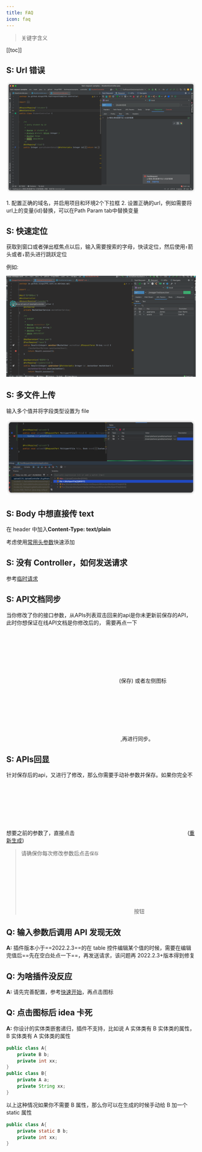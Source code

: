 ```yaml
---
title: FAQ
icon: faq
---
```


> 关键字含义
> <Badge text="S: 技巧" color="#087CFA" /> <Badge text="Q: 问题" color="#FE2857" /> <Badge text="A: 答案" color="#21D789" />

[[toc]]

## S: Url 错误

![urlError](/img/skill/urlError.png)

<Badge text="解决办法" type="tip" />
1. 配置正确的域名，并启用项目和环境2个下拉框
2. 设置正确的url，例如需要将url上的变量{id}替换，可以在Path Param tab中替换变量

## S: 快速定位

获取到窗口或者弹出框焦点以后，输入需要搜索的字母，快读定位，然后使用`↑`箭头或者`↓`箭头进行跳跃定位

例如:

![apiDocExample](/img/apiPreview.gif)

## S: 多文件上传

输入多个值并将字段类型设置为 file

![multiFileUpload](/img/skill/multiFileUpload.png)

## S: Body 中想直接传 text

在 header 中加入**Content-Type: text/plain**

考虑使用[常用头参数](./features/commonHeader.md)快速添加

## S: 没有 Controller，如何发送请求

参考[临时请求](./features/tempRequest.md)

## S: API文档同步

当你修改了你的接口参数，从APIs列表双击回来的api是你未更新前保存的API，此时你想保证在线API文档是你修改后的，
需要再点一下 <svg class="icon svg-icon" aria-hidden="true"><use xlink:href="#icon-saveNew"></use></svg>(保存) 或者左侧图标 <svg class="icon svg-icon" aria-hidden="true"><use xlink:href="#icon-restfulFastRequest"></use></svg> ,再进行同步。

## S: APIs回显

针对保存后的api，又进行了修改，那么你需要手动补参数并保存。如果你完全不想要之前的参数了，直接点击<svg class="icon svg-icon" aria-hidden="true"><use xlink:href="#icon-regenerate"></use></svg>([重新生成](/guide/features/regenerate.md))

> 请确保你每次修改参数后点击`保存`<svg class="icon svg-icon" aria-hidden="true"><use xlink:href="#icon-saveNew"></use></svg>按钮

## Q: 输入参数后调用 API 发现无效

**A:** 插件版本小于==2022.2.3==的在 table 控件编辑某个值的时候，需要在编辑完值后==先在空白处点一下==，再发送请求，该问题再 2022.2.3+版本得到修复

## Q: 为啥插件没反应

**A:** 请先完善配置，参考[快速开始](/guide/getstarted/start.md)，再点击图标

## Q: 点击图标后 idea 卡死

**A:** 你设计的实体类嵌套递归，插件不支持，比如说 A 实体类有 B 实体类的属性，B 实体类有 A 实体类的属性

```java
public class A{
    private B b;
    private int xx;
}
public class B{
    private A a;
    private String xx;
}
```

以上这种情况如果你不需要 B 属性，那么你可以在生成的时候手动给 B 加一个 static 属性

```java
public class A{
    private static B b;
    private int xx;
}
```

